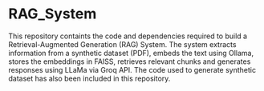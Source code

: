 # RAG_System

This repository containts the code and dependencies required to build a Retrieval-Augmented Generation (RAG) System. The system extracts information from a synthetic dataset (PDF), embeds the text using Ollama, stores the embeddings in FAISS, retrieves relevant chunks and generates responses using LLaMa via Groq API. The code used to generate synthetic dataset has also been included in this repository. 